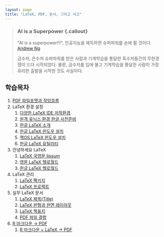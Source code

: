 ```yaml
---
layout: page
title: "LaTeX, PDF, 문서, 그리고 사고"
---
```


> ### AI is a Superpower {.callout}
>
> "AI is a superpower!!!", 인공지능을 체득하면 슈퍼파워를 손에 쥘 것이다. [Andrew Ng](https://twitter.com/andrewyng/status/728986380638916609)
>
> 금수저, 은수저 슈퍼파워를 받은 사람과 기계학습을 통달한 흑수저들간의 무한경쟁이 드뎌 시작되었다. 물론, 
> 금수저를 입에 물고 기계학습을 통달한 사람이 가장 유리한 출발을 시작한 것도 사실이다.


## 학습목차 


1. [PDF 파일포맷과 작업흐름](latex-workflow.html)
1. LaTeX 환경 설정
    1. [다양한 LaTeX IDE 저작환경](latex-environment.html)
    1. [원격 유닉스 환경 한글 사전준비](latex-remote.html)
    1. [한글 LaTeX 소개](latex-intro.html)
    1. [한글 LaTeX 윈도우 설치](latex-install-windows.html)
    1. [맥OS LaTeX 윈도우 설치](latex-install-mac.html)    
    1. [한글 LaTeX 유틸리티](latex-utils.html)
1. 안녕하세요 LaTeX    
    1. [LaTeX 국영문 lipsum](latex-lipsum.html)
    1. [영문 LaTeX 헬로월드](latex-english-helloworld.html)
    1. [한글 LaTeX 헬로월드](latex-korean-helloworld.html)
1. LaTeX 관리
    1. [LaTeX 팩키지](latex-packages.html)
    1. [LaTeX 프로젝트](latex-project.html)
1. 실무 LaTeX 문서
    1. [LaTeX 제목(Title)](latex-title.html)
    1. [LaTeX 판형과 판면 레이아웃](latex-layout.html)
    1. [LaTeX 책표지](latex-frontmatter.html)
    1. [PDF 파일 결합](latex-merge-pdf.html)
1. [R 마크다운 &rarr; PDF](latex-rmarkdown.html)
    1. [R 마크다운 + LaTeX &rarr; PDF](latex-rmarkdown-latex.html)
